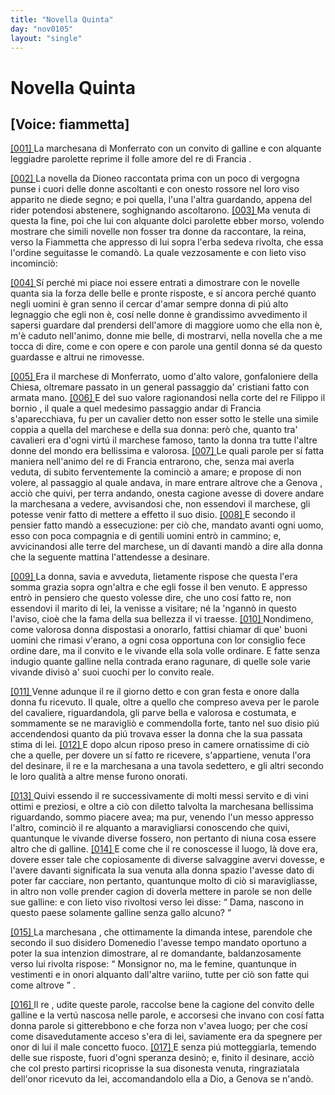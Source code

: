 ```yaml
---
title: "Novella Quinta"
day: "nov0105"
layout: "single"
---
```

<div id="nov0105" type="novella" who="fiammetta">
 <h1>
  Novella Quinta
 </h1>
 <p>
  <h2>
   [Voice: fiammetta]
  </h2>
 </p>
 <argument>
  <p>
   <a href="{{ site.baseurl }}enDecameron/nov0105#p01050001">
    [001]
   </a>
   <name persref="marchesanamonferrato" type="person">
    La marchesana di Monferrato
   </name>
   con un convito di galline e con alquante leggiadre parolette reprime il folle amore del
   <name persref="filippobornio" type="person">
    re
   </name>
   di
   <name placeref="francia" type="place">
    Francia
   </name>
   .
  </p>
 </argument>
 <div3 type="commentary" who="author">
  <p>
   <a href="{{ site.baseurl }}enDecameron/nov0105#p01050002">
    [002]
   </a>
   La novella da
   <name persref="dioneo" type="person">
    Dioneo
   </name>
   raccontata prima con un poco di vergogna punse i cuori delle donne ascoltanti e con onesto rossore nel loro viso apparito ne diede segno; e poi quella, l'una l'altra guardando, appena del rider potendosi abstenere, soghignando ascoltarono.
   <a href="{{ site.baseurl }}enDecameron/nov0105#p01050003">
    [003]
   </a>
   Ma venuta di questa la fine, poi che lui con alquante dolci parolette ebber morso, volendo mostrare che simili novelle non fosser tra donne da raccontare, la reina, verso la
   <name persref="fiammetta" type="person">
    Fiammetta
   </name>
   che appresso di lui sopra l'erba sedeva rivolta, che essa l'ordine seguitasse le comand&ograve;. La quale vezzosamente e con lieto viso incominci&ograve;:
  </p>
 </div3>
 <div3 type="commentary" who="fiammetta">
  <p>
   <a href="{{ site.baseurl }}enDecameron/nov0105#p01050004">
    [004]
   </a>
   S&iacute; perch&eacute; mi piace noi essere entrati a dimostrare con le novelle quanta sia la forza delle belle e pronte risposte, e s&iacute; ancora perch&eacute; quanto negli uomini &egrave; gran senno il cercar d'amar sempre donna di pi&uacute; alto legnaggio che egli non &egrave;, cos&iacute; nelle donne &egrave; grandissimo avvedimento il sapersi guardare dal prendersi dell'amore di maggiore uomo che ella non &egrave;, m'&egrave; caduto nell'animo, donne mie belle, di mostrarvi, nella novella che a me tocca di dire, come e con opere e con parole una gentil donna s&eacute; da questo guardasse e altrui ne rimovesse.
  </p>
 </div3>
 <p>
  <a href="{{ site.baseurl }}enDecameron/nov0105#p01050005">
   [005]
  </a>
  Era il
  <name persref="marchesemonferrato" type="person">
   marchese di Monferrato,
  </name>
  uomo d'alto valore, gonfaloniere della Chiesa, oltremare passato in un general passaggio da' cristiani fatto con armata mano.
  <a href="{{ site.baseurl }}enDecameron/nov0105#p01050006">
   [006]
  </a>
  E del suo valore ragionandosi nella corte del re
  <name persref="filippobornio" type="person">
   Filippo il bornio
  </name>
  , il quale a quel medesimo passaggio andar di
  <name placeref="francia" type="place">
   Francia
  </name>
  s'aparecchiava, fu per un cavalier detto non esser sotto le stelle una simile coppia a quella del marchese e della sua donna: per&ograve; che, quanto tra' cavalieri era d'ogni virt&uacute; il marchese famoso, tanto la donna tra tutte l'altre donne del mondo era bellissima e valorosa.
  <a href="{{ site.baseurl }}enDecameron/nov0105#p01050007">
   [007]
  </a>
  Le quali parole per s&iacute; fatta maniera nell'animo del re di
  <name placeref="francia" type="place">
   Francia
  </name>
  entrarono, che, senza mai averla veduta, di subito ferventemente la cominci&ograve; a amare; e propose di non volere, al passaggio al quale andava, in mare entrare altrove che a
  <name placeref="genova" type="place">
   Genova
  </name>
  , acci&ograve; che quivi, per terra andando, onesta cagione avesse di dovere andare
  <name persref="marchesanamonferrato" type="person">
   la marchesana
  </name>
  a vedere, avvisandosi che, non essendovi il marchese, gli potesse venir fatto di mettere a effetto il suo disio.
  <a href="{{ site.baseurl }}enDecameron/nov0105#p01050008">
   [008]
  </a>
  E secondo il pensier fatto mand&ograve; a essecuzione: per ci&ograve; che, mandato avanti ogni uomo, esso con poca compagnia e di gentili uomini entr&ograve; in cammino; e, avvicinandosi alle terre del marchese, un d&iacute; davanti mand&ograve; a dire alla donna che la seguente mattina l'attendesse a desinare.
 </p>
 <p>
  <a href="{{ site.baseurl }}enDecameron/nov0105#p01050009">
   [009]
  </a>
  La donna, savia e avveduta, lietamente rispose che questa l'era somma grazia sopra ogn'altra e che egli fosse il ben venuto. E appresso entr&ograve; in pensiero che questo volesse dire, che uno cos&iacute; fatto re, non essendovi il marito di lei, la venisse a visitare; n&eacute; la 'ngann&ograve; in questo l'aviso, cio&egrave; che la fama della sua bellezza il vi traesse.
  <a href="{{ site.baseurl }}enDecameron/nov0105#p01050010">
   [010]
  </a>
  Nondimeno, come valorosa donna dispostasi a onorarlo, fattisi chiamar di que' buoni uomini che rimasi v'erano, a ogni cosa opportuna con lor consiglio fece ordine dare, ma il convito e le vivande ella sola volle ordinare. E fatte senza indugio quante galline nella contrada erano ragunare, di quelle sole varie vivande divis&ograve; a' suoi cuochi per lo convito reale.
 </p>
 <p>
  <a href="{{ site.baseurl }}enDecameron/nov0105#p01050011">
   [011]
  </a>
  Venne adunque
  <name persref="filippobornio" type="person">
   il re
  </name>
  il giorno detto e con gran festa e onore dalla donna fu ricevuto. Il quale, oltre a quello che compreso aveva per le parole del cavaliere, riguardandola, gli parve bella e valorosa e costumata, e sommamente se ne maravigli&ograve; e commendolla forte, tanto nel suo disio pi&uacute; accendendosi quanto da pi&uacute; trovava esser la donna che la sua passata stima di lei.
  <a href="{{ site.baseurl }}enDecameron/nov0105#p01050012">
   [012]
  </a>
  E dopo alcun riposo preso in camere ornatissime di ci&ograve; che a quelle, per dovere un s&iacute; fatto re ricevere, s'appartiene, venuta l'ora del desinare, il re e
  <name persref="marchesanamonferrato" type="person">
   la marchesana
  </name>
  a una tavola sedettero, e gli altri secondo le loro qualit&agrave; a altre mense furono onorati.
 </p>
 <p>
  <a href="{{ site.baseurl }}enDecameron/nov0105#p01050013">
   [013]
  </a>
  Quivi essendo
  <name persref="filippobornio" type="person">
   il re
  </name>
  successivamente di molti messi servito e di vini ottimi e preziosi, e oltre a ci&ograve; con diletto talvolta
  <name persref="marchesanamonferrato" type="person">
   la marchesana
  </name>
  bellissima riguardando, sommo piacere avea; ma pur, venendo l'un messo appresso l'altro, cominci&ograve; il re alquanto a maravigliarsi conoscendo che quivi, quantunque le vivande diverse fossero, non pertanto di niuna cosa essere altro che di galline.
  <a href="{{ site.baseurl }}enDecameron/nov0105#p01050014">
   [014]
  </a>
  E come che il re conoscesse il luogo, l&agrave; dove era, dovere esser tale che copiosamente di diverse salvaggine avervi dovesse, e l'avere davanti significata la sua venuta alla donna spazio l'avesse dato di poter far cacciare, non pertanto, quantunque molto di ci&ograve; si maravigliasse, in altro non volle prender cagion di doverla mettere in parole se non delle sue galline: e con lieto viso rivoltosi verso lei disse:
  <q direct="unspecified" who="filippobornio">
   Dama, nascono in questo paese solamente galline senza gallo alcuno?
  </q>
 </p>
 <p>
  <a href="{{ site.baseurl }}enDecameron/nov0105#p01050015">
   [015]
  </a>
  <name persref="marchesanamonferrato" type="person">
   La marchesana
  </name>
  , che ottimamente la dimanda intese, parendole che secondo il suo disidero Domenedio l'avesse tempo mandato oportuno a poter la sua intenzion dimostrare, al re domandante, baldanzosamente verso lui rivolta rispose:
  <q direct="unspecified" who="marchesanamonferrato">
   Monsignor no, ma le femine, quantunque in vestimenti e in onori alquanto dall'altre variino, tutte per ci&ograve; son fatte qui come altrove
  </q>
  .
 </p>
 <p>
  <a href="{{ site.baseurl }}enDecameron/nov0105#p01050016">
   [016]
  </a>
  <name persref="filippobornio" type="person">
   Il re
  </name>
  , udite queste parole, raccolse bene la cagione del convito delle galline e la vert&uacute; nascosa nelle parole, e accorsesi che invano con cos&iacute; fatta donna parole si gitterebbono e che forza non v'avea luogo; per che cos&iacute; come disavedutamente acceso s'era di lei, saviamente era da spegnere per onor di lui il male concetto fuoco.
  <a href="{{ site.baseurl }}enDecameron/nov0105#p01050017">
   [017]
  </a>
  E senza pi&uacute; motteggiarla, temendo delle sue risposte, fuori d'ogni speranza desin&ograve;; e, finito il desinare, acci&ograve; che col presto partirsi ricoprisse la sua disonesta venuta, ringraziatala dell'onor ricevuto da lei, accomandandolo ella a Dio, a
  <name placeref="genova" type="place">
   Genova
  </name>
  se n'and&ograve;.
 </p>
</div>